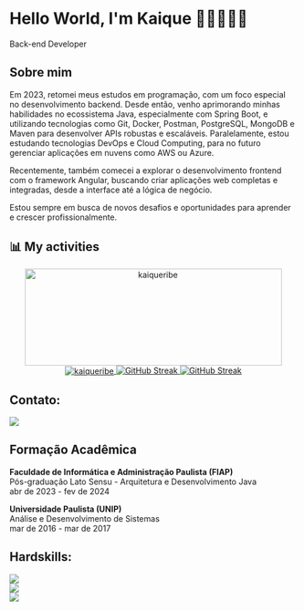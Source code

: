 <h1 align="left">Hello World, I'm Kaique 👨🏽‍💻🏴‍☠️</h1>

Back-end Developer

## Sobre mim



Em 2023, retomei meus estudos em programação, com um foco especial no desenvolvimento backend. Desde então, venho aprimorando minhas habilidades no ecossistema Java, especialmente com Spring Boot, e utilizando tecnologias como Git, Docker, Postman, PostgreSQL, MongoDB e Maven para desenvolver APIs robustas e escaláveis. Paralelamente, estou estudando tecnologias DevOps e Cloud Computing, para no futuro gerenciar aplicações em nuvens como AWS ou Azure.

Recentemente, também comecei a explorar o desenvolvimento frontend com o framework Angular, buscando criar aplicações web completas e integradas, desde a interface até a lógica de negócio.

Estou sempre em busca de novos desafios e oportunidades para aprender e crescer profissionalmente.


## 📊 My activities
<div align="center">


<a href="https://github.com/kaiqueribe">
    <img width=450 height=170 align="center" alt="kaiqueribe" src="https://github-readme-stats.vercel.app/api?username=kaiqueribe&theme=transparent&show_icons=true&bg_color=0D1117&hide_border=true&count_private=true" />
</a>
<a href="https://github.com/kaiqueribe">
    <img align="center" alt="kaiqueribe" src="https://github-readme-stats.vercel.app/api/top-langs/?username=kaiqueribe&theme=transparent&layout=compact&bg_color=0D1117&hide_border=true&count_private=true" />
</a>

<a href="https://github.com/kaiqueribe">
<img src="https://github-readme-streak-stats.herokuapp.com?user=kaiqueribe&theme=rising-sun&hide_border=true&locale=pt_BR&date_format=j%20M%5B%20Y%5D&background=02010100&hide_total_contributions=true" alt="GitHub Streak" />
</a>

<a href="https://github.com/kaiqueribe">
<img src="https://github-readme-streak-stats.herokuapp.com?user=kaiqueribe&theme=transparent&hide_border=true&locale=pt_BR&date_format=j%20M%5B%20Y%5D&mode=weekly" alt="GitHub Streak" />
</a>
</div>




## Contato:
<p align="left">
<a href="https://www.linkedin.com/in/kaiqueribe/" target="_blank"><img src="https://img.shields.io/badge/-LinkedIn-%230077B5?style=flat&logo=linkedin&logoColor=white" target="_blank"></a>
</p>


## Formação Acadêmica

**Faculdade de Informática e Administração Paulista (FIAP)** <br>
Pós-graduação Lato Sensu - Arquitetura e Desenvolvimento Java <br>
abr de 2023 - fev de 2024

**Universidade Paulista (UNIP)** <br>
Análise e Desenvolvimento de Sistemas <br>
mar de 2016 - mar de 2017

## Hardskills:

<a href="https://skillicons.dev">
  <img src="https://skillicons.dev/icons?i=java,spring,angular," />
</a><br>
<a href="https://skillicons.dev">
  <img src="https://skillicons.dev/icons?i=git,github,docker,maven,postman,mysql,mongo,postgres,aws,azure"/>
</a><br>
<a href="https://skillicons.dev">
  <img src="https://skillicons.dev/icons?i=idea,eclipse,vscode" />
</a>
